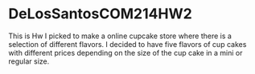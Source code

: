 # DeLosSantosCOM214HW2
This is Hw
I picked to make a online cupcake store where there is a selection of different flavors. I decided to have five flavors of cup cakes with different prices
depending on the size of the cup cake in a mini or regular size.
